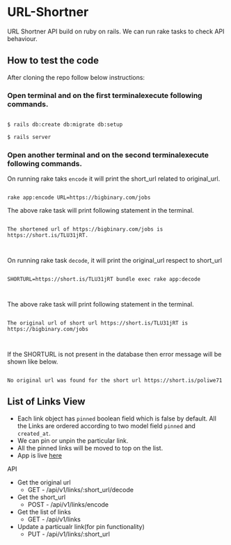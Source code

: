 
  

# URL-Shortner

  

URL Shortner API build on ruby on rails. We can run rake tasks to check API behaviour.

  
  
  

## How to test the code

  

After cloning the repo follow below instructions:

  

### Open terminal and on the first terminalexecute following commands.

```bash

$ rails db:create db:migrate db:setup

$ rails server

```

  

### Open another terminal and on the second terminalexecute following commands.

  

On running rake taks `encode` it will print the short_url related to original_url.

```

rake app:encode URL=https://bigbinary.com/jobs

```

The above rake task will print following statement in the terminal.

  

```

The shortened url of https://bigbinary.com/jobs is https://short.is/TLU31jRT.

  

```

On running rake task `decode`, it will print the original_url respect to short_url

```

SHORTURL=https://short.is/TLU31jRT bundle exec rake app:decode

  

```

  

The above rake task will print following statement in the terminal.

  

```

The original url of short url https://short.is/TLU31jRT is https://bigbinary.com/jobs

  

```

  

If the SHORTURL is not present in the database then error message will be shown like below.

  

```

No original url was found for the short url https://short.is/poliwe71

```

## List of Links View

- Each link object has `pinned` boolean field which is false by default. All the Links are ordered according to two model field `pinned` and `created_at`.
- We can pin or unpin the particular link.
- All the pinned links will be moved to top on the list.
- App is live [here](https://url-shortner-siddharth-shringi.herokuapp.com)

API
- Get the original url
  - GET - /api/v1/links/:short_url/decode
- Get the short_url
  - POST - /api/v1/links/encode
- Get the list of links
  - GET - /api/v1/links
- Update a particualr link(for pin functionality)
  - PUT - /api/v1/links/:short_url
